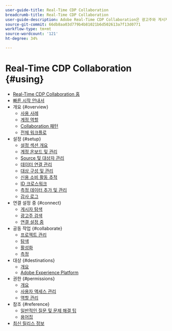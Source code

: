 ```yaml
---
user-guide-title: Real-Time CDP Collaboration
breadcrumb-title: Real-Time CDP Collaboration
user-guide-description: Adobe Real-Time CDP Collaboration은 광고주와 게시자 간의 원활하고 안전한 데이터 공유 및 공동 작업을 지원하여 실시간 대상 통찰력과 개인화된 마케팅 전략을 촉진합니다.
source-git-commit: 66db8aa03d779b4b81021b6d502613a7f13d0771
workflow-type: tm+mt
source-wordcount: '121'
ht-degree: 34%

---
```



# Real-Time CDP Collaboration {#using}

* [Real-Time CDP Collaboration 홈](./home.md)
* [빠른 시작 안내서](./quick-start-guide.md)
* 개요 {#overview}
   * [사용 사례](./overview/use-cases.md)
   * [계정 역할](./overview/roles.md)
   * [Collaboration 패턴](./overview/collaboration-patterns.md)
   * [전체 워크플로](./overview/end-to-end-workflow.md)
* 설정 {#setup}
   * [설정 섹션 개요](./setup/setup-overview.md)
   * [계정 온보드 및 관리](./setup/onboard-account.md)
   * [Source 및 대상자 관리](./setup/onboard-audiences.md)
   * [데이터 연결 관리](./setup/manage-data-connection.md)
   * [대상 구성 및 관리](./setup/manage-destinations.md)
   * [신용 소비 활동 추적](/help/guide/setup/my-activity.md)
   * [ID 크로스워크](./setup/identity-crosswalk.md)
   * [측정 데이터 추가 및 관리](./setup/onboard-measurement-data.md)
   * [감사 로그](./setup/audit-logs.md)
* 연결 설정 중 {#connect}
   * [게시자 탐색](./connect/discover-publishers.md)
   * [광고주 검색](./connect/discover-advertisers.md)
   * [연결 설정 중](./connect/establishing-connections.md)
* 공동 작업 {#collaborate}
   * [프로젝트 관리](./collaborate/manage-projects.md)
   * [탐색](./collaborate/discover.md)
   * [활성화](./collaborate/activate.md)
   * [측정](./collaborate/measure.md)
* 대상 {#destinations}
   * [개요](./destinations/overview.md)
   * [Adobe Experience Platform](./destinations/experience-platform.md)
* 권한 {#permissions}
   * [개요](./permissions/overview.md)
   * [사용자 액세스 관리](./permissions/manage-user-access.md)
   * [역할 관리](./permissions/manage-roles.md)
* 참조 {#reference}
   * [일반적인 질문 및 문제 해결 팁](./faqs/common-questions.md)
   * [용어집](./glossary.md)
* [최신 릴리스 정보](./release-notes/latest.md)
